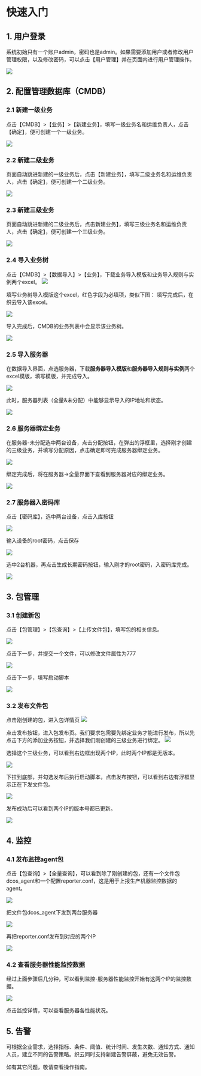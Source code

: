 # 快速入门 #

## 1. 用户登录 ##
系统初始只有一个账户admin，密码也是admin。如果需要添加用户或者修改用户管理权限，以及修改密码，可以点击【用户管理】并在页面内进行用户管理操作。

![](http://i.imgur.com/xzZmk9k.png)
## 2. 配置管理数据库（CMDB） ##
### 2.1 新建一级业务 ###
点击【CMDB】>【业务】>【新建业务】，填写一级业务名和运维负责人，点击【确定】，便可创建一个一级业务。

![](http://i.imgur.com/lf9tGlI.png)
### 2.2 新建二级业务 ###
页面自动跳进新建的一级业务后，点击【新建业务】，填写二级业务名和运维负责人，点击【确定】，便可创建一个二级业务。

![](http://i.imgur.com/XlmFJ1c.png)
### 2.3 新建三级业务 ###
页面自动跳进新建的二级业务后，点击新建业务】，填写三级业务名和运维负责人，点击【确定】，便可创建一个三级业务。

![](http://i.imgur.com/bffNneh.png)
### 2.4 导入业务树 ###
点击【CMDB】>【数据导入】>【业务】，下载业务导入模版和业务导入规则与实例两个excel。
![](http://i.imgur.com/YRWUQYI.png)

填写业务树导入模版这个excel，红色字段为必填项，类似下图：
填写完成后，在织云导入该excel。

![](http://i.imgur.com/ZoIEkxV.png)

导入完成后，CMDB的业务列表中会显示该业务树。

![](http://i.imgur.com/AcHZTJw.png)
### 2.5 导入服务器 ###

在数据导入界面，点选服务器，下载**服务器导入模版**和**服务器导入规则与实例**两个excel模版，填写模版，并完成导入。

![](http://i.imgur.com/E4ol5CX.png)

此时，服务器列表（全量&未分配）中能够显示导入的IP地址和状态。

![](http://i.imgur.com/nG6c9E2.png)
### 2.6 服务器绑定业务 ###

在服务器-未分配选中两台设备，点击分配按钮，在弹出的浮框里，选择刚才创建的三级业务，并填写分配原因，点击确定即可完成服务器绑定业务。

![](http://i.imgur.com/AJcXsdJ.png)

绑定完成后，将在服务器->全量界面下查看到服务器对应的绑定业务。

![](http://i.imgur.com/6m1W8aT.png)

### 2.7 服务器入密码库 ###
点击【密码库】，选中两台设备，点击入库按钮

![](http://i.imgur.com/poDaNdz.png)

输入设备的root密码，点击保存

![](http://i.imgur.com/A2HfAJb.png)

选中2台机器，再点击生成长期密码按钮，输入刚才的root密码，入密码库完成。

![](http://i.imgur.com/zeB2Aq1.png)
## 3. 包管理 ##
### 3.1 创建新包 ###
点击【包管理】>【包查询】>【上传文件包】，填写包的相关信息。

![](http://i.imgur.com/pdg2F3l.png)

点击下一步，并提交一个文件，可以修改文件属性为777

![](http://i.imgur.com/9Lgabc0.png)

点击下一步，填写启动脚本

![](http://i.imgur.com/D9aqirQ.png)
### 3.2 发布文件包 ###

点击刚创建的包，进入包详情页
![](http://i.imgur.com/MdP4mX9.png)

点击发布按钮，进入包发布页。我们要求包需要先绑定业务才能进行发布，所以先点击下方的添加业务按钮，并选择我们刚创建的三级业务进行绑定。
![](http://i.imgur.com/fWapNSB.png)

选择这个三级业务，可以看到右边框出现两个IP，此时两个IP都是无版本。

![](http://i.imgur.com/mwFsCiw.png)

下拉到底部，并勾选发布后执行启动脚本，点击发布按钮，可以看到右边有浮框显示正在下发文件包。

![](http://i.imgur.com/FVp9oqV.png)

发布成功后可以看到两个IP的版本号都已更新。

![](http://i.imgur.com/yktA06x.png)
## 4. 监控 ##
### 4.1 发布监控agent包 ###

点击【包查询】>【全量查询】，可以看到除了刚创建的包，还有一个文件包dcos_agent和一个配置reporter.conf，这是用于上报生产机器监控数据的agent。

![](http://i.imgur.com/haIyUPk.png)

把文件包dcos_agent下发到两台服务器

![](http://i.imgur.com/F3NEhnz.png)

再把reporter.conf发布到对应的两个IP

![](http://i.imgur.com/127CTse.png)
### 4.2 查看服务器性能监控数据 ###
经过上面步骤后几分钟，可以看到监控-服务器性能监控开始有这两个IP的监控数据。

![](http://i.imgur.com/mhQMhKK.png)

点击监控详情，可以查看服务器各性能状况。
## 5. 告警 ##

可根据企业需求，选择指标、条件、阈值、统计时间、发生次数、通知方式、通知人员，建立不同的告警策略。织云同时支持新建告警屏蔽，避免无效告警。

如有其它问题，敬请查看操作指南。